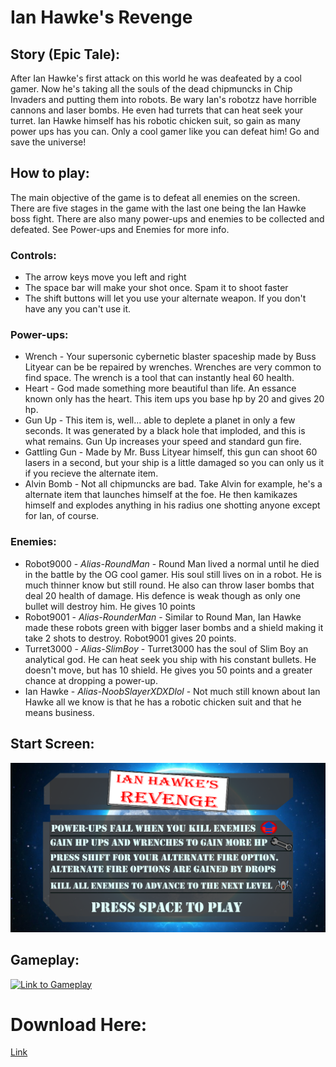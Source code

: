 # Ian Hawke's Revenge

## Story (Epic Tale):
After Ian Hawke's first attack on this world he was deafeated by a cool gamer. Now he's taking all the souls of the dead chipmuncks in Chip Invaders and putting them into robots. Be wary Ian's robotzz have horrible cannons and laser bombs. He even had turrets that can heat seek your turret. Ian Hawke himself has his robotic chicken suit, so gain as many power ups has you can. Only a cool gamer like you can defeat him! Go and save the universe!

## How to play:
The main objective of the game is to defeat all enemies on the screen. There are five stages in the game with the last one being the Ian Hawke boss fight. There are also many power-ups and enemies to be collected and defeated. See Power-ups and Enemies for more info.

### Controls:
- The arrow keys move you left and right
- The space bar will make your shot once. Spam it to shoot faster
- The shift buttons will let you use your alternate weapon. If you don't have any you can't use it.

### Power-ups:
- Wrench - Your supersonic cybernetic blaster spaceship made by Buss Lityear can be be repaired by wrenches. Wrenches are very common to find space. The wrench is a tool that can instantly heal 60 health. 
- Heart - God made something more beautiful than life. An essance known only has the heart. This item ups you base hp by 20 and gives 20 hp.
- Gun Up - This item is, well... able to deplete a planet in only a few seconds. It was generated by a black hole that imploded, and this is what remains. Gun Up increases your speed and standard gun fire.
- Gattling Gun - Made by Mr. Buss Lityear himself, this gun can shoot 60 lasers in a second, but your ship is a little damaged so you can only us it if you recieve the alternate item.
- Alvin Bomb - Not all chipmuncks are bad. Take Alvin for example, he's a alternate item that launches himself at the foe. He then kamikazes himself and explodes anything in his radius one shotting anyone except for Ian, of course.

### Enemies:

- Robot9000 - _Alias-RoundMan_ - Round Man lived a normal until he died in the battle by the OG cool gamer. His soul still lives on in a robot. He is much thinner know but still round. He also can throw laser bombs that deal 20 health of damage. His defence is weak though as only one bullet will destroy him. He gives 10 points
- Robot9001 - _Alias-RounderMan_ - Similar to Round Man, Ian Hawke made these robots green with bigger laser bombs and a shield making it take 2 shots to destroy. Robot9001 gives 20 points.
- Turret3000 - _Alias-SlimBoy_ - Turret3000 has the soul of Slim Boy an analytical god. He can heat seek you ship with his constant bullets. He doesn't move, but has 10 shield. He gives you 50 points and a greater chance at dropping a power-up.
- Ian Hawke - _Alias-NoobSlayerXDXDlol_ - Not much still known about Ian Hawke all we know is that he has a robotic chicken suit and that he means business.

## Start Screen:

![Image](https://github.com/Fortnite-GOD/Space/blob/master/Images/start_screen.png)

## Gameplay:

[![Link to Gameplay](http://img.youtube.com/vi/lzgx42hrLXM&list=UU0HEth4tFTeWSEq4xLaW6yA/0.jpg)](http://www.youtube.com/watch?v=lzgx42hrLXM&list=UU0HEth4tFTeWSEq4xLaW6yA)

# Download Here:

[Link](https://github.com/Fortnite-GOD/Space/releases)



